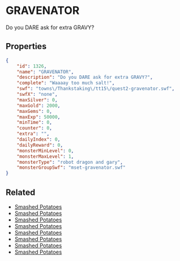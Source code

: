 # GRAVENATOR

Do you DARE ask for extra GRAVY?

## Properties

```json
{
    "id": 1326,
    "name": "GRAVENATOR",
    "description": "Do you DARE ask for extra GRAVY?",
    "complete": "Waaaay too much salt!",
    "swf": "towns\/Thankstaking\/tt15\/quest2-gravenator.swf",
    "swfX": "none",
    "maxSilver": 0,
    "maxGold": 2000,
    "maxGems": 0,
    "maxExp": 50000,
    "minTime": 0,
    "counter": 0,
    "extra": "",
    "dailyIndex": 0,
    "dailyReward": 0,
    "monsterMinLevel": 0,
    "monsterMaxLevel": 1,
    "monsterType": "robot dragon and gary",
    "monsterGroupSwf": "mset-gravenator.swf"
}
```

## Related

- [Smashed Potatoes](../items/15172-smashed-potatoes.md)
- [Smashed Potatoes](../items/15173-smashed-potatoes.md)
- [Smashed Potatoes](../items/15174-smashed-potatoes.md)
- [Smashed Potatoes](../items/15175-smashed-potatoes.md)
- [Smashed Potatoes](../items/15176-smashed-potatoes.md)
- [Smashed Potatoes](../items/15177-smashed-potatoes.md)
- [Smashed Potatoes](../items/15178-smashed-potatoes.md)
- [Smashed Potatoes](../items/15179-smashed-potatoes.md)

